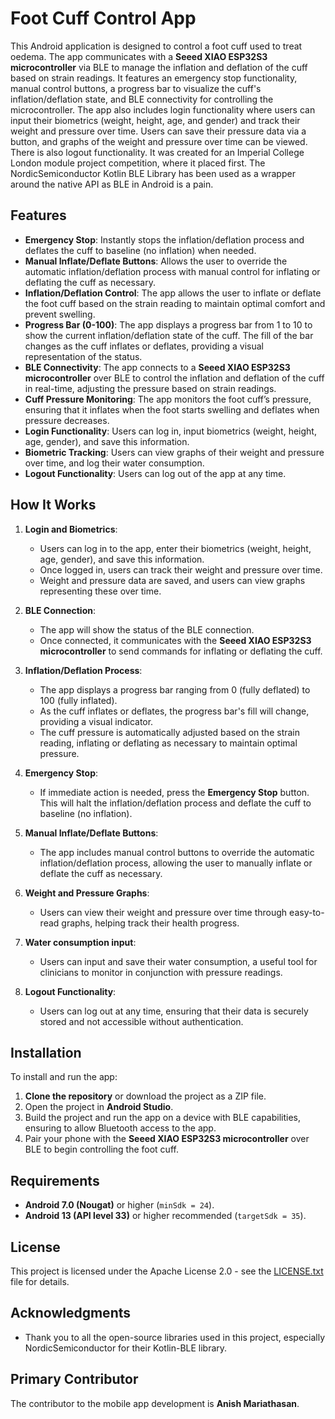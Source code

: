 # Foot Cuff Control App

This Android application is designed to control a foot cuff used to treat oedema. The app communicates with a **Seeed XIAO ESP32S3 microcontroller** via BLE to manage the inflation and deflation of the cuff based on strain readings. It features an emergency stop functionality, manual control buttons, a progress bar to visualize the cuff's inflation/deflation state, and BLE connectivity for controlling the microcontroller. The app also includes login functionality where users can input their biometrics (weight, height, age, and gender) and track their weight and pressure over time. Users can save their pressure data via a button, and graphs of the weight and pressure over time can be viewed. There is also logout functionality. It was created for an Imperial College London module project competition, where it placed first. The NordicSemiconductor Kotlin BLE Library has been used as a wrapper around the native API as BLE in Android is a pain.

## Features

- **Emergency Stop**: Instantly stops the inflation/deflation process and deflates the cuff to baseline (no inflation) when needed.
- **Manual Inflate/Deflate Buttons**: Allows the user to override the automatic inflation/deflation process with manual control for inflating or deflating the cuff as necessary.
- **Inflation/Deflation Control**: The app allows the user to inflate or deflate the foot cuff based on the strain reading to maintain optimal comfort and prevent swelling.
- **Progress Bar (0-100)**: The app displays a progress bar from 1 to 10 to show the current inflation/deflation state of the cuff. The fill of the bar changes as the cuff inflates or deflates, providing a visual representation of the status.
- **BLE Connectivity**: The app connects to a **Seeed XIAO ESP32S3 microcontroller** over BLE to control the inflation and deflation of the cuff in real-time, adjusting the pressure based on strain readings.
- **Cuff Pressure Monitoring**: The app monitors the foot cuff’s pressure, ensuring that it inflates when the foot starts swelling and deflates when pressure decreases.
- **Login Functionality**: Users can log in, input biometrics (weight, height, age, gender), and save this information.
- **Biometric Tracking**: Users can view graphs of their weight and pressure over time, and log their water consumption.
- **Logout Functionality**: Users can log out of the app at any time.

## How It Works

1. **Login and Biometrics**:
    - Users can log in to the app, enter their biometrics (weight, height, age, gender), and save this information.
    - Once logged in, users can track their weight and pressure over time.
    - Weight and pressure data are saved, and users can view graphs representing these over time.

2. **BLE Connection**:
    - The app will show the status of the BLE connection.
    - Once connected, it communicates with the **Seeed XIAO ESP32S3 microcontroller** to send commands for inflating or deflating the cuff.

3. **Inflation/Deflation Process**:
    - The app displays a progress bar ranging from 0 (fully deflated) to 100 (fully inflated).
    - As the cuff inflates or deflates, the progress bar's fill will change, providing a visual indicator.
    - The cuff pressure is automatically adjusted based on the strain reading, inflating or deflating as necessary to maintain optimal pressure.

4. **Emergency Stop**:
    - If immediate action is needed, press the **Emergency Stop** button. This will halt the inflation/deflation process and deflate the cuff to baseline (no inflation).

5. **Manual Inflate/Deflate Buttons**:
    - The app includes manual control buttons to override the automatic inflation/deflation process, allowing the user to manually inflate or deflate the cuff as necessary.

6. **Weight and Pressure Graphs**:
    - Users can view their weight and pressure over time through easy-to-read graphs, helping track their health progress.
      
7. **Water consumption input**:
    - Users can input and save their water consumption, a useful tool for clinicians to monitor in conjunction with pressure readings.

8. **Logout Functionality**:
    - Users can log out at any time, ensuring that their data is securely stored and not accessible without authentication.

## Installation

To install and run the app:

1. **Clone the repository** or download the project as a ZIP file.
2. Open the project in **Android Studio**.
3. Build the project and run the app on a device with BLE capabilities, ensuring to allow Bluetooth access to the app.
4. Pair your phone with the **Seeed XIAO ESP32S3 microcontroller** over BLE to begin controlling the foot cuff.

## Requirements

- **Android 7.0 (Nougat)** or higher (`minSdk = 24`).
- **Android 13 (API level 33)** or higher recommended (`targetSdk = 35`).

## License

This project is licensed under the Apache License 2.0 - see the [LICENSE.txt](LICENSE.txt) file for details.

## Acknowledgments

- Thank you to all the open-source libraries used in this project, especially NordicSemiconductor for their Kotlin-BLE library.

## Primary Contributor

The contributor to the mobile app development is **Anish Mariathasan**.
